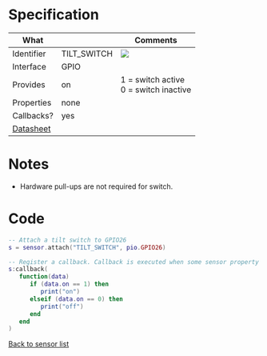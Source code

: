 # Specification

| What         |             | Comments                   |
|--------------|-------------|----------------------------|
| Identifier   | TILT_SWITCH | ![](http://git.whitecatboard.org/sw520d.png) |
| Interface    | GPIO        |                            |
| Provides     | on          | 1 = switch active<br/>0 = switch inactive |
| Properties   | none        |                            |
| Callbacks?   | yes         |                            |
| [Datasheet](http://funduino.de/DL/SW-520D.pdf)    |             |                            |

# Notes

* Hardware pull-ups are not required for switch.

# Code

```lua
-- Attach a tilt switch to GPIO26
s = sensor.attach("TILT_SWITCH", pio.GPIO26)

-- Register a callback. Callback is executed when some sensor property changes.
s:callback(
   function(data)
      if (data.on == 1) then
         print("on")
      elseif (data.on == 0) then
         print("off")
      end
   end
)
```

[Back to sensor list](https://github.com/whitecatboard/Lua-RTOS-ESP32/wiki/Sensor-module#supported-sensors)